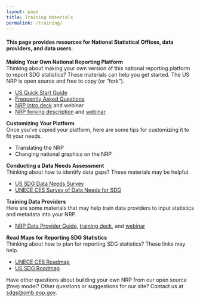 ```yaml
---
layout: page
title: Training Materials
permalink: /training/
---
```


<h4>This page provides resources for National Statistical Offices, data providers, and data users. </h4>

**Making Your Own National Reporting Platform**
<br/>Thinking about making your own version of this national reporting platform to report SDG statistics? These materials can help you get started. The US NRP is open source and free to copy (or “fork”).

- <a href="{{ site.baseurl }}/assets/documents/Quick%20Start%20Guide%2004.28.17.pdf" target="_blank">US Quick Start Guide</a>
- <a href="{{ site.baseurl }}/assets/documents/FAQ%20National%20Reporting%20Platform%20current.pdf" target="_blank">Frequently Asked Questions</a>
- <a href="{{ site.baseurl }}/assets/documents/NRP%20Quickstart%204.28.17.pptx" target="_blank">NRP intro deck</a> and webinar
- <a href="{{ site.baseurl }}/assets/documents/How.the.UK.have.set.up.their.copy.of.the.US.SDGs.tool.v0_2.pdf" target="_blank">NRP forking description</a> and <a href="https://drive.google.com/a/nyu.edu/file/d/0BwiQGA4nFw7teTRUNmNaUEM1UW8/view?usp=drive_web" target="_blank">webinar</a>

**Customizing Your Platform**
<br/>Once you’ve copied your platform, here are some tips for customizing it to fit your needs.

- Translating the NRP
- Changing national graphics on the NRP 

**Conducting a Data Needs Assessment**
<br/>Thinking about how to identify data gaps? These materials may be helpful.

- <a href="{{ site.baseurl }}/assets/documents/SDG%20Data%20Stocktaking%20Survey%20(SurveyMonkey).pdf" target="_blank">US SDG Data Needs Survey</a> 
- <a href="https://statswiki.unece.org/download/attachments/127666441/Self-assessment%20template%20on%20availability%20of%20SDG%20indicators.xlsx?version=3&modificationDate=1484038447257&api=v2" target="_blank">UNECE CES Survey of Data Needs for SDG</a>

**Training Data Providers**
<br/>Here are some materials that may help train data providers to input statistics and metadata into your NRP.

- <a href="{{ site.baseurl }}/assets/documents/Training_Guide_SDG-NRP_20170201.docx">NRP Data Provider Guide</a>, <a href="{{ site.baseurl }}/assets/documents/USG%20NRP%20SDG%2020170324.pptx" target="_blank">training deck</a>, and <a href="https://www.youtube.com/watch?v=gPq3jB_sfFw">webinar</a> 

**Road Maps for Reporting SDG Statistics**
<br/>Thinking about how to plan for reporting SDG statistics? These links may help.

- <a href="https://www.unece.org/fileadmin/DAM/stats/documents/ece/ces/2017/CES_2-Road_Map_on_Statistics_for_SDGs_final.pdf" target="_blank">UNECE CES Roadmap</a> 
- <a href="{{ site.baseurl }}/assets/documents/us-sdg-report%20(5).pdf" target="_blank">US SDG Roadmap</a> 

Have other questions about building your own NRP from our open source (free) model? Other questions or suggestions for our site? Contact us at <a href="mailto:sdgs@omb.eop.gov">sdgs@omb.eop.gov</a>.
